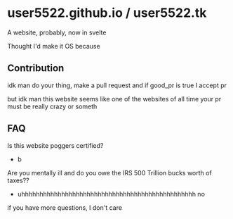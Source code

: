 # user5522.github.io / user5522.tk
A website, probably, now in svelte

Thought I'd make it OS because

## Contribution
idk man do your thing, make a pull request
and if good_pr is true I accept pr

but idk man this website seems like one of the websites
of all time your pr must be really crazy or someth
## FAQ
Is this website poggers certified?

 - b

Are you mentally ill and do you owe the IRS 500 Trillion
bucks worth of taxes??
 
 - uhhhhhhhhhhhhhhhhhhhhhhhhhhhhhhhhhhhhhhhhhhhhhhhh no

 
if you have more questions, I don't care
